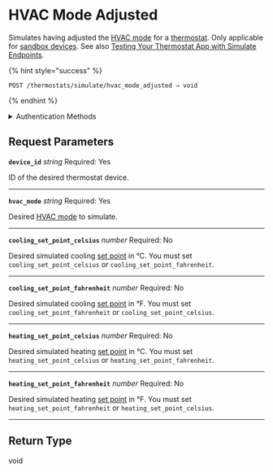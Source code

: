 # HVAC Mode Adjusted

Simulates having adjusted the [HVAC mode](../../../capability-guides/thermostats/understanding-thermostat-concepts/hvac-mode.md) for a [thermostat](https://docs.seam.co/latest/capability-guides/thermostats). Only applicable for [sandbox devices](../../../core-concepts/workspaces/README.md#sandbox-workspaces). See also [Testing Your Thermostat App with Simulate Endpoints](../../../capability-guides/thermostats/testing-your-thermostat-app-with-simulate-endpoints.md).

{% hint style="success" %}
```
POST /thermostats/simulate/hvac_mode_adjusted ⇒ void
```
{% endhint %}

<details>

<summary>Authentication Methods</summary>

- API key
- Personal access token
  <br>Must also include the `seam-workspace` header in the request.
</details>

## Request Parameters

**`device_id`** *string*
Required: Yes

ID of the desired thermostat device.

---

**`hvac_mode`** *string*
Required: Yes

Desired [HVAC mode](../../../capability-guides/thermostats/understanding-thermostat-concepts/hvac-mode.md) to simulate.

---

**`cooling_set_point_celsius`** *number*
Required: No

Desired simulated cooling [set point](../../../capability-guides/thermostats/understanding-thermostat-concepts/set-points.md) in °C. You must set `cooling_set_point_celsius` or `cooling_set_point_fahrenheit`.

---

**`cooling_set_point_fahrenheit`** *number*
Required: No

Desired simulated cooling [set point](../../../capability-guides/thermostats/understanding-thermostat-concepts/set-points.md) in °F. You must set `cooling_set_point_fahrenheit` or `cooling_set_point_celsius`.

---

**`heating_set_point_celsius`** *number*
Required: No

Desired simulated heating [set point](../../../capability-guides/thermostats/understanding-thermostat-concepts/set-points.md) in °C. You must set `heating_set_point_celsius` or `heating_set_point_fahrenheit`.

---

**`heating_set_point_fahrenheit`** *number*
Required: No

Desired simulated heating [set point](../../../capability-guides/thermostats/understanding-thermostat-concepts/set-points.md) in °F. You must set `heating_set_point_fahrenheit` or `heating_set_point_celsius`.

---


## Return Type

void
